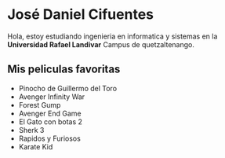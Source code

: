 # José Daniel Cifuentes 
 Hola, estoy estudiando ingenieria en informatica y sistemas en la **Universidad Rafael Landivar** Campus de quetzaltenango.
## Mis peliculas favoritas
* Pinocho de Guillermo del Toro
* Avenger Infinity War
* Forest Gump 
* Avenger End Game
* El Gato con botas 2
* Sherk 3
* Rapidos y Furiosos
* Karate Kid
